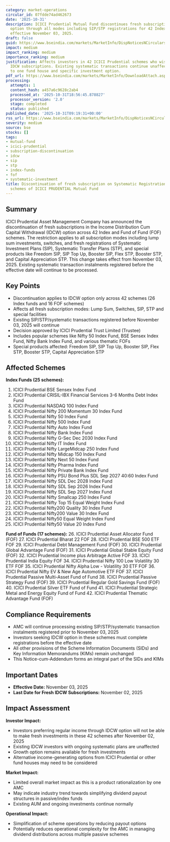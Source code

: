 ```yaml
---
category: market-operations
circular_id: 07fdde74ad462673
date: '2025-10-31'
description: ICICI Prudential Mutual Fund discontinues fresh subscriptions in IDCW
  option through all modes including SIP/STP registrations for 42 Index and FOF schemes
  effective November 03, 2025.
draft: false
guid: https://www.bseindia.com/markets/MarketInfo/DispNoticesNCirculars.aspx?Noticeid={B355344E-65E4-4F84-96AF-F358BC00FE3A}&noticeno=20251031-4&dt=10/31/2025&icount=4&totcount=66&flag=0
impact: medium
impact_ranking: medium
importance_ranking: medium
justification: Affects investors in 42 ICICI Prudential schemes who wish to make fresh
  IDCW subscriptions. Existing systematic transactions continue unaffected. Limited
  to one fund house and specific investment option.
pdf_url: https://www.bseindia.com/markets/MarketInfo/DownloadAttach.aspx?id=20251031-4&attachedId=42fc9c53-8b25-4314-a47f-86e38a85d6f1
processing:
  attempts: 1
  content_hash: a457a6c9628c2ab4
  processed_at: '2025-10-31T18:56:45.878827'
  processor_version: '2.0'
  stage: completed
  status: published
published_date: '2025-10-31T09:19:31+00:00'
rss_url: https://www.bseindia.com/markets/MarketInfo/DispNoticesNCirculars.aspx?Noticeid={B355344E-65E4-4F84-96AF-F358BC00FE3A}&noticeno=20251031-4&dt=10/31/2025&icount=4&totcount=66&flag=0
severity: medium
source: bse
stocks: []
tags:
- mutual-fund
- icici-prudential
- subscription-discontinuation
- idcw
- sip
- stp
- index-funds
- fof
- systematic-investment
title: Discontinuation of fresh subscription on Systematic Registration under certain
  schemes of ICICI PRUDENTIAL Mutual Fund
---
```


## Summary

ICICI Prudential Asset Management Company has announced the discontinuation of fresh subscriptions in the Income Distribution Cum Capital Withdrawal (IDCW) option across 42 Index and Fund of Fund (FOF) schemes. The restriction applies to all subscription modes including lump sum investments, switches, and fresh registrations of Systematic Investment Plans (SIP), Systematic Transfer Plans (STP), and special products like Freedom SIP, SIP Top Up, Booster SIP, Flex STP, Booster STP, and Capital Appreciation STP. This change takes effect from November 03, 2025. Existing systematic transaction instalments registered before the effective date will continue to be processed.

## Key Points

- Discontinuation applies to IDCW option only across 42 schemes (26 Index funds and 16 FOF schemes)
- Affects all fresh subscription modes: Lump Sum, Switches, SIP, STP and special facilities
- Existing SIP/STP/systematic transactions registered before November 03, 2025 will continue
- Decision approved by ICICI Prudential Trust Limited (Trustee)
- Includes popular schemes like Nifty 50 Index Fund, BSE Sensex Index Fund, Nifty Bank Index Fund, and various thematic FOFs
- Special products affected: Freedom SIP, SIP Top Up, Booster SIP, Flex STP, Booster STP, Capital Appreciation STP

## Affected Schemes

**Index Funds (25 schemes):**
1. ICICI Prudential BSE Sensex Index Fund
2. ICICI Prudential CRISIL-IBX Financial Services 3-6 Months Debt Index Fund
3. ICICI Prudential NASDAQ 100 Index Fund
4. ICICI Prudential Nifty 200 Momentum 30 Index Fund
5. ICICI Prudential Nifty 50 Index Fund
6. ICICI Prudential Nifty 500 Index Fund
7. ICICI Prudential Nifty Auto Index Fund
8. ICICI Prudential Nifty Bank Index Fund
9. ICICI Prudential Nifty G-Sec Dec 2030 Index Fund
10. ICICI Prudential Nifty IT Index Fund
11. ICICI Prudential Nifty LargeMidcap 250 Index Fund
12. ICICI Prudential Nifty Midcap 150 Index Fund
13. ICICI Prudential Nifty Next 50 Index Fund
14. ICICI Prudential Nifty Pharma Index Fund
15. ICICI Prudential Nifty Private Bank Index Fund
16. ICICI Prudential Nifty PSU Bond Plus SDL Sep 2027 40:60 Index Fund
17. ICICI Prudential Nifty SDL Dec 2028 Index Fund
18. ICICI Prudential Nifty SDL Sep 2026 Index Fund
19. ICICI Prudential Nifty SDL Sep 2027 Index Fund
20. ICICI Prudential Nifty Smallcap 250 Index Fund
21. ICICI Prudential Nifty Top 15 Equal Weight Index Fund
22. ICICI Prudential Nifty200 Quality 30 Index Fund
23. ICICI Prudential Nifty200 Value 30 Index Fund
24. ICICI Prudential Nifty50 Equal Weight Index Fund
25. ICICI Prudential Nifty50 Value 20 Index Fund

**Fund of Funds (17 schemes):**
26. ICICI Prudential Asset Allocator Fund (FOF)
27. ICICI Prudential Bharat 22 FOF
28. ICICI Prudential BSE 500 ETF FOF
29. ICICI Prudential Debt Management Fund (FOF)
30. ICICI Prudential Global Advantage Fund (FOF)
31. ICICI Prudential Global Stable Equity Fund (FOF)
32. ICICI Prudential Income plus Arbitrage Active FOF
33. ICICI Prudential India Equity FOF
34. ICICI Prudential Nifty 100 Low Volatility 30 ETF FOF
35. ICICI Prudential Nifty Alpha Low - Volatility 30 ETF FOF
36. ICICI Prudential Nifty EV & New Age Automotive ETF FOF
37. ICICI Prudential Passive Multi-Asset Fund of Fund
38. ICICI Prudential Passive Strategy Fund (FOF)
39. ICICI Prudential Regular Gold Savings Fund (FOF)
40. ICICI Prudential Silver ETF Fund of Fund
41. ICICI Prudential Strategic Metal and Energy Equity Fund of Fund
42. ICICI Prudential Thematic Advantage Fund (FOF)

## Compliance Requirements

- AMC will continue processing existing SIP/STP/systematic transaction instalments registered prior to November 03, 2025
- Investors seeking IDCW option in these schemes must complete registrations before the effective date
- All other provisions of the Scheme Information Documents (SIDs) and Key Information Memorandums (KIMs) remain unchanged
- This Notice-cum-Addendum forms an integral part of the SIDs and KIMs

## Important Dates

- **Effective Date:** November 03, 2025
- **Last Date for Fresh IDCW Subscriptions:** November 02, 2025

## Impact Assessment

**Investor Impact:**
- Investors preferring regular income through IDCW option will not be able to make fresh investments in these 42 schemes after November 02, 2025
- Existing IDCW investors with ongoing systematic plans are unaffected
- Growth option remains available for fresh investments
- Alternative income-generating options from ICICI Prudential or other fund houses may need to be considered

**Market Impact:**
- Limited overall market impact as this is a product rationalization by one AMC
- May indicate industry trend towards simplifying dividend payout structures in passive/index funds
- Existing AUM and ongoing investments continue normally

**Operational Impact:**
- Simplification of scheme operations by reducing payout options
- Potentially reduces operational complexity for the AMC in managing dividend distributions across multiple passive schemes